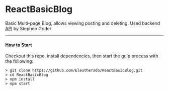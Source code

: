 # ReactBasicBlog

Basic Multi-page Blog, allows viewing posting and deleting.
Used backend [API](https://reduxblog.herokuapp.com/) by Stephen Grider 

---

#### How to Start
Checkout this repo, install dependencies, then start the gulp process with the following:

```
> git clone https://github.com/Eleutherado/ReactBasicBlog.git
> cd ReactBasicBlog
> npm install
> npm start
```
